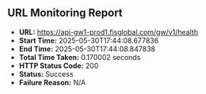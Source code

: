 ## URL Monitoring Report

- **URL:** https://api-gw1-prod1.fisglobal.com/gw/v1/health
- **Start Time:** 2025-05-30T17:44:08.677836
- **End Time:** 2025-05-30T17:44:08.847838
- **Total Time Taken:** 0.170002 seconds
- **HTTP Status Code:** 200
- **Status:** Success
- **Failure Reason:** N/A
